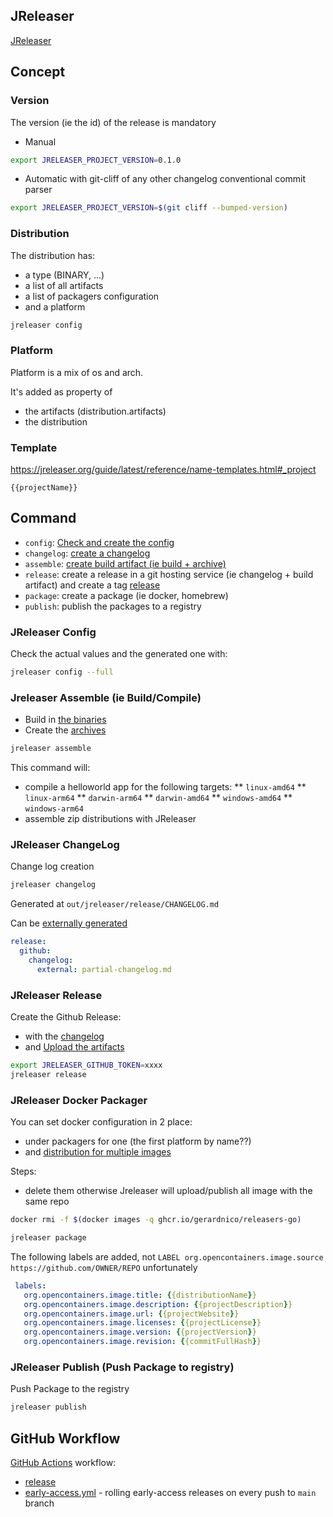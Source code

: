 ## JReleaser

[JReleaser](https://jreleaser.org/)





## Concept

### Version

The version (ie the id) of the release is mandatory

* Manual
```bash
export JRELEASER_PROJECT_VERSION=0.1.0
```
* Automatic with git-cliff of any other changelog conventional commit parser
```bash
export JRELEASER_PROJECT_VERSION=$(git cliff --bumped-version)
```

### Distribution

The distribution has:
* a type (BINARY, ...)
* a list of all artifacts
* a list of packagers configuration
* and a platform


```bash
jreleaser config
```

### Platform

Platform is a mix of os and arch.

It's added as property of
* the artifacts (distribution.artifacts)
* the distribution


### Template

https://jreleaser.org/guide/latest/reference/name-templates.html#_project
```gotemplate
{{projectName}}
```

## Command

* `config`: [Check and create the config](#jreleaser-config)
* `changelog`: [create a changelog](#jreleaser-changelog)
* `assemble`: [create build artifact (ie build + archive)](#jreleaser-assemble-ie-buildcompile)
* `release`: create a release in a git hosting service (ie changelog + build artifact) and create a tag [release](#jreleaser-release)
* `package`: create a package (ie docker, homebrew)
* `publish`: publish the packages to a registry

### JReleaser Config

Check the actual values and the generated one with:
```bash
jreleaser config --full
```

### Jreleaser Assemble (ie Build/Compile)

* Build in [the binaries](../out/go) 
* Create the [archives](../out/jreleaser/assemble/helloworld/archive)

```bash 
jreleaser assemble
```

This command will:

* compile a helloworld app for the following targets:
  ** `linux-amd64`
  ** `linux-arm64`
  ** `darwin-arm64`
  ** `darwin-amd64`
  ** `windows-amd64`
  ** `windows-arm64`
* assemble zip distributions with JReleaser

### JReleaser ChangeLog

Change log creation
```bash
jreleaser changelog
```
Generated at `out/jreleaser/release/CHANGELOG.md`

Can be [externally generated](https://jreleaser.org/guide/latest/reference/release/changelog.html#_external_changelog)
```yaml
release:
  github:
    changelog:
      external: partial-changelog.md
```

### JReleaser Release

Create the Github Release:
* with the [changelog](#jreleaser-changelog)
* and [Upload the artifacts](#jreleaser-assemble-ie-buildcompile)
```bash
export JRELEASER_GITHUB_TOKEN=xxxx
jreleaser release
```

### JReleaser Docker Packager

You can set docker configuration in 2 place:
* under packagers for one (the first platform by name??)
* and [distribution for multiple images](https://jreleaser.org/guide/latest/reference/packagers/docker.html#_multiple_dockerfile_per_distribution)


Steps:

* delete them otherwise Jreleaser will upload/publish all image with the same repo
```bash
docker rmi -f $(docker images -q ghcr.io/gerardnico/releasers-go)
```
```bash
jreleaser package
```

The following labels are added, not `LABEL org.opencontainers.image.source https://github.com/OWNER/REPO` unfortunately
```yaml
 labels:
   org.opencontainers.image.title: {{distributionName}}
   org.opencontainers.image.description: {{projectDescription}}
   org.opencontainers.image.url: {{projectWebsite}}
   org.opencontainers.image.licenses: {{projectLicense}}
   org.opencontainers.image.version: {{projectVersion}}
   org.opencontainers.image.revision: {{commitFullHash}}
```

### JReleaser Publish (Push Package to registry)

Push Package to the registry
```bash
jreleaser publish
```

## GitHub Workflow

[GitHub Actions](https://github.com/features/actions) workflow:
* [release](./.github/workflows/release.yml)
* [early-access.yml](./.github/workflows/early-access.yml) - rolling early-access releases on every push to `main` branch

 
